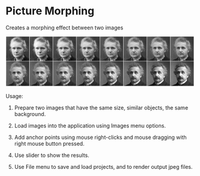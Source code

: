 # Picture Morphing

Creates a morphing effect between two images

![image](https://github.com/SebastianCelejewski/picture_morphing/raw/master/doc/screenshot.jpeg)

Usage:

1. Prepare two images that have the same size, similar objects, the same background.

2. Load images into the application using Images menu options.

3. Add anchor points using mouse right-clicks and mouse dragging with right mouse button pressed.

4. Use slider to show the results.

5. Use File menu to save and load projects, and to render output jpeg files.
